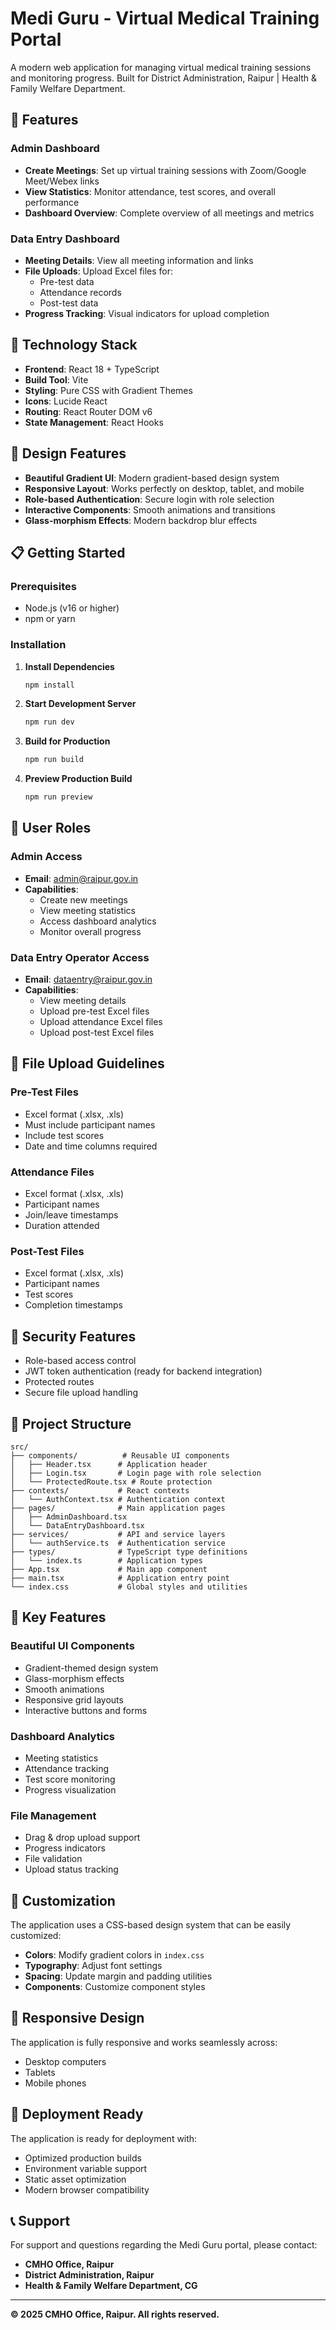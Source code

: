 # Medi Guru - Virtual Medical Training Portal

A modern web application for managing virtual medical training sessions and monitoring progress. Built for District Administration, Raipur | Health & Family Welfare Department.

## 🏥 Features

### Admin Dashboard
- **Create Meetings**: Set up virtual training sessions with Zoom/Google Meet/Webex links
- **View Statistics**: Monitor attendance, test scores, and overall performance
- **Dashboard Overview**: Complete overview of all meetings and metrics

### Data Entry Dashboard
- **Meeting Details**: View all meeting information and links
- **File Uploads**: Upload Excel files for:
  - Pre-test data
  - Attendance records
  - Post-test data
- **Progress Tracking**: Visual indicators for upload completion

## 🚀 Technology Stack

- **Frontend**: React 18 + TypeScript
- **Build Tool**: Vite
- **Styling**: Pure CSS with Gradient Themes
- **Icons**: Lucide React
- **Routing**: React Router DOM v6
- **State Management**: React Hooks

## 🎨 Design Features

- **Beautiful Gradient UI**: Modern gradient-based design system
- **Responsive Layout**: Works perfectly on desktop, tablet, and mobile
- **Role-based Authentication**: Secure login with role selection
- **Interactive Components**: Smooth animations and transitions
- **Glass-morphism Effects**: Modern backdrop blur effects

## 📋 Getting Started

### Prerequisites
- Node.js (v16 or higher)
- npm or yarn

### Installation

1. **Install Dependencies**
   ```bash
   npm install
   ```

2. **Start Development Server**
   ```bash
   npm run dev
   ```

3. **Build for Production**
   ```bash
   npm run build
   ```

4. **Preview Production Build**
   ```bash
   npm run preview
   ```

## 👥 User Roles

### Admin Access
- **Email**: admin@raipur.gov.in
- **Capabilities**:
  - Create new meetings
  - View meeting statistics
  - Access dashboard analytics
  - Monitor overall progress

### Data Entry Operator Access
- **Email**: dataentry@raipur.gov.in
- **Capabilities**:
  - View meeting details
  - Upload pre-test Excel files
  - Upload attendance Excel files
  - Upload post-test Excel files

## 📁 File Upload Guidelines

### Pre-Test Files
- Excel format (.xlsx, .xls)
- Must include participant names
- Include test scores
- Date and time columns required

### Attendance Files
- Excel format (.xlsx, .xls)
- Participant names
- Join/leave timestamps
- Duration attended

### Post-Test Files
- Excel format (.xlsx, .xls)
- Participant names
- Test scores
- Completion timestamps

## 🔐 Security Features

- Role-based access control
- JWT token authentication (ready for backend integration)
- Protected routes
- Secure file upload handling

## 🎯 Project Structure

```
src/
├── components/          # Reusable UI components
│   ├── Header.tsx      # Application header
│   ├── Login.tsx       # Login page with role selection
│   └── ProtectedRoute.tsx # Route protection
├── contexts/           # React contexts
│   └── AuthContext.tsx # Authentication context
├── pages/              # Main application pages
│   ├── AdminDashboard.tsx
│   └── DataEntryDashboard.tsx
├── services/           # API and service layers
│   └── authService.ts  # Authentication service
├── types/              # TypeScript type definitions
│   └── index.ts        # Application types
├── App.tsx             # Main app component
├── main.tsx            # Application entry point
└── index.css           # Global styles and utilities
```

## 🌟 Key Features

### Beautiful UI Components
- Gradient-themed design system
- Glass-morphism effects
- Smooth animations
- Responsive grid layouts
- Interactive buttons and forms

### Dashboard Analytics
- Meeting statistics
- Attendance tracking
- Test score monitoring
- Progress visualization

### File Management
- Drag & drop upload support
- Progress indicators
- File validation
- Upload status tracking

## 🔧 Customization

The application uses a CSS-based design system that can be easily customized:

- **Colors**: Modify gradient colors in `index.css`
- **Typography**: Adjust font settings
- **Spacing**: Update margin and padding utilities
- **Components**: Customize component styles

## 📱 Responsive Design

The application is fully responsive and works seamlessly across:
- Desktop computers
- Tablets
- Mobile phones

## 🚀 Deployment Ready

The application is ready for deployment with:
- Optimized production builds
- Environment variable support
- Static asset optimization
- Modern browser compatibility

## 📞 Support

For support and questions regarding the Medi Guru portal, please contact:
- **CMHO Office, Raipur**
- **District Administration, Raipur**
- **Health & Family Welfare Department, CG**

---

**© 2025 CMHO Office, Raipur. All rights reserved.**
